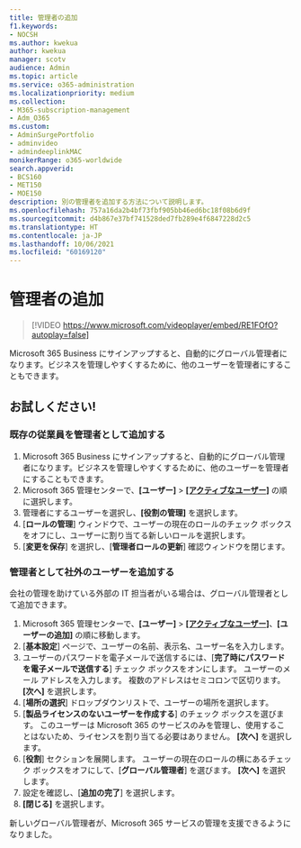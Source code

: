```yaml
---
title: 管理者の追加
f1.keywords:
- NOCSH
ms.author: kwekua
author: kwekua
manager: scotv
audience: Admin
ms.topic: article
ms.service: o365-administration
ms.localizationpriority: medium
ms.collection:
- M365-subscription-management
- Adm_O365
ms.custom:
- AdminSurgePortfolio
- adminvideo
- admindeeplinkMAC
monikerRange: o365-worldwide
search.appverid:
- BCS160
- MET150
- MOE150
description: 別の管理者を追加する方法について説明します。
ms.openlocfilehash: 757a16da2b4bf73fbf905bb46ed6bc18f08b6d9f
ms.sourcegitcommit: d4b867e37bf741528ded7fb289e4f6847228d2c5
ms.translationtype: HT
ms.contentlocale: ja-JP
ms.lasthandoff: 10/06/2021
ms.locfileid: "60169120"
---
```

# <a name="add-an-admin"></a>管理者の追加

> [!VIDEO https://www.microsoft.com/videoplayer/embed/RE1FOfO?autoplay=false]

Microsoft 365 Business にサインアップすると、自動的にグローバル管理者になります。ビジネスを管理しやすくするために、他のユーザーを管理者にすることもできます。 

## <a name="try-it"></a>お試しください!

### <a name="add-an-existing-employee-as-an-admin"></a>既存の従業員を管理者として追加する

1. Microsoft 365 Business にサインアップすると、自動的にグローバル管理者になります。ビジネスを管理しやすくするために、他のユーザーを管理者にすることもできます。 
1. Microsoft 365 管理センターで、**[ユーザー]** > <a href="https://go.microsoft.com/fwlink/p/?linkid=834822" target="_blank">**[アクティブなユーザー]**</a> の順に選択します。
1. 管理者にするユーザーを選択し、**[役割の管理]** を選択します。
1. [**ロールの管理**] ウィンドウで、ユーザーの現在のロールのチェック ボックスをオフにし、ユーザーに割り当てる新しいロールを選択します。
1. [**変更を保存**] を選択し、[**管理者ロールの更新**] 確認ウィンドウを閉じます。

### <a name="add-someone-outside-the-company-as-an-admin"></a>管理者として社外のユーザーを追加する

会社の管理を助けている外部の IT 担当者がいる場合は、グローバル管理者として追加できます。

1. Microsoft 365 管理センターで、**[ユーザー]** > <a href="https://go.microsoft.com/fwlink/p/?linkid=834822" target="_blank">**[アクティブなユーザー]**</a>、**[ユーザーの追加]** の順に移動します。
1. [**基本設定**] ページで、ユーザーの名前、表示名、ユーザー名を入力します。
1. ユーザーのパスワードを電子メールで送信するには、[**完了時にパスワードを電子メールで送信する**] チェック ボックスをオンにします。 ユーザーのメール アドレスを入力します。 複数のアドレスはセミコロンで区切ります。 **[次へ]** を選択します。
1. [**場所の選択**] ドロップダウンリストで、ユーザーの場所を選択します。
1. [**製品ライセンスのないユーザーを作成する**] のチェック ボックスを選びます。 このユーザーは Microsoft 365 のサービスのみを管理し、使用することはないため、ライセンスを割り当てる必要はありません。 **[次へ]** を選択します。
1. [**役割**] セクションを展開します。 ユーザーの現在のロールの横にあるチェック ボックスをオフにして、[**グローバル管理者**] を選びます。 **[次へ]** を選択します。
1. 設定を確認し、[**追加の完了**] を選択します。
1. **[閉じる]** を選択します。

新しいグローバル管理者が、Microsoft 365 サービスの管理を支援できるようになりました。